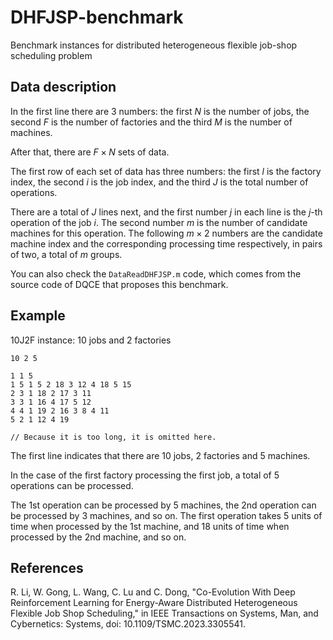 # DHFJSP-benchmark
Benchmark instances for distributed heterogeneous flexible job-shop scheduling problem

## Data description
In the first line there are 3 numbers: the first $N$ is the number of jobs, the second $F$ is the number of factories and the third $M$ is the number of machines.

After that, there are $F\times N$ sets of data.

The first row of each set of data has three numbers: the first $l$ is the factory index, the second $i$ is the job index, and the third $J$ is the total number of operations.

There are a total of $J$ lines next, and the first number $j$ in each line is the $j$-th operation of the job $i$. The second number $m$ is the number of candidate machines for this operation. The following $m\times 2$ numbers are the candidate machine index and the corresponding processing time respectively, in pairs of two, a total of $m$ groups.

You can also check the ```DataReadDHFJSP.m``` code, which comes from the source code of DQCE that proposes this benchmark.

## Example
10J2F instance: 10 jobs and 2 factories

```
10 2 5

1 1 5
1 5 1 5 2 18 3 12 4 18 5 15 
2 3 1 18 2 17 3 11 
3 3 1 16 4 17 5 12 
4 4 1 19 2 16 3 8 4 11 
5 2 1 12 4 19 

// Because it is too long, it is omitted here.
```

The first line indicates that there are 10 jobs, 2 factories and 5 machines.

In the case of the first factory processing the first job, a total of 5 operations can be processed. 

The 1st operation can be processed by 5 machines, the 2nd operation can be processed by 3 machines, and so on. The first operation takes 5 units of time when processed by the 1st machine, and 18 units of time when processed by the 2nd machine, and so on.

## References

R. Li, W. Gong, L. Wang, C. Lu and C. Dong, "Co-Evolution With Deep Reinforcement Learning for Energy-Aware Distributed Heterogeneous Flexible Job Shop Scheduling," in IEEE Transactions on Systems, Man, and Cybernetics: Systems, doi: 10.1109/TSMC.2023.3305541.